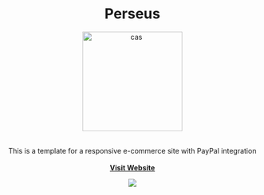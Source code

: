 <h1 align="center">Perseus</h1>

<div align="center">
  <a href="https://martingurasvili.github.io/Perseus/">
    <img width="200" height="200" alt="cas" src="https://user-images.githubusercontent.com/76784461/157741397-742e58ed-4b5a-4182-a8a1-1e609cad125f.png">
  </a>



  <p align="center">
    <br>
    This is a template for a responsive e-commerce site with PayPal integration
    <br />
    <br>
    <a href="https://martingurasvili.github.io/Perseus/"><strong>Visit Website</strong>
    <br />

    
  </p>
</div>
<div align="center">
  <a href="https://martingurasvili.github.io/Perseus/">
    <img  src="https://user-images.githubusercontent.com/76784461/157744805-4a4c231d-c4a9-4c48-a870-2ac84ddc1204.gif">
  </a>
</div>

